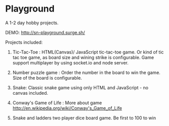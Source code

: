 Playground
==========

A 1-2 day hobby projects.

DEMO: http://sn-playground.surge.sh/

Projects included:

  1) Tic-Tac-Toe : HTML(Canvas)/ JavaScript tic-tac-toe game.
                  Or kind of tic tac toe game, as board size and wining strike is configurable.
                  Game support multiplayer by using socket.io and node server.

  2) Number puzzle game : Order the number in the board to win the game. Size of the board is configurable.

  3) Snake: Classic snake game using only HTML and JavaScript - no canvas included.

  4) Conway's Game of Life : More about game http://en.wikipedia.org/wiki/Conway's_Game_of_Life

  5) Snake and ladders two player dice board game. Be first to 100 to win
